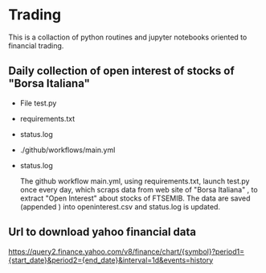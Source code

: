 # Trading

This is a collaction of python routines and jupyter notebooks oriented to 
financial trading.
## Daily collection of open interest of stocks of "Borsa Italiana"
* File test.py
* requirements.txt
* status.log
* ./github/workflows/main.yml
* status.log

  The github workflow main.yml, using requirements.txt, launch test.py once every day, which
  scraps data from web site of "Borsa Italiana" , to extract "Open Interest" about stocks of FTSEMIB.
  The data are saved (appended ) into openinterest.csv and status.log is updated.
 
## Url to download yahoo financial data

https://query2.finance.yahoo.com/v8/finance/chart/{symbol}?period1={start_date}&period2={end_date}&interval=1d&events=history
